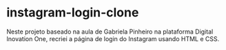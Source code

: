 # instagram-login-clone
Neste projeto baseado na aula de Gabriela Pinheiro na plataforma Digital Inovation One, recriei a página de login do Instagram usando HTML e CSS.
